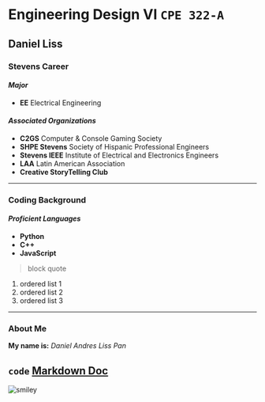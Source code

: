 # Engineering Design VI `CPE 322-A`
## Daniel Liss
### Stevens Career
#### *Major*
- **EE** Electrical Engineering

#### *Associated Organizations*
- **C2GS** Computer & Console Gaming Society
- **SHPE Stevens** Society of Hispanic Professional Engineers
- **Stevens IEEE** Institute of Electrical and Electronics Engineers
- **LAA** Latin American Association
- **Creative StoryTelling Club**
---
### Coding Background
#### *Proficient Languages*
- **Python**
- **C++**
- **JavaScript**
> block quote
1. ordered list 1
2. ordered list 2
3. ordered list 3
---
### About Me
**My name is:** *Daniel Andres Liss Pan*

`code`
[Markdown Doc](https://docs.github.com/en/get-started/writing-on-github/getting-started-with-writing-and-formatting-on-github/basic-writing-and-formatting-syntax)
---
![smiley](https://i.etsystatic.com/28810262/r/il/2fc5e0/5785166966/il_570xN.5785166966_nvy4.jpg)
